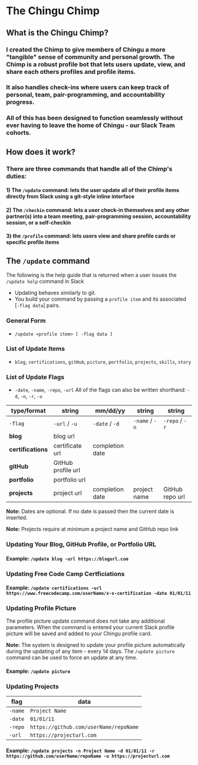 # The Chingu Chimp

## What is the Chingu Chimp?

### I created the Chimp to give members of Chingu a more "tangible" sense of community and personal growth. The Chimp is a robust profile bot that lets users update, view, and share each others profiles and profile items. 

### It also handles check-ins where users can keep track of personal, team, pair-programming, and accountability progress.

### All of this has been designed to function seamlessly without ever having to leave the home of Chingu - our Slack Team cohorts.  

## How does it work?
### There are three commands that handle all of the Chimp's duties: 

#### 1) The `/update` command: lets the user update all of their profile items directly from Slack using a git-style inline interface

#### 2) The `/checkin` command: lets a user check-in themselves and any other partner(s) into a team meeting, pair-programming session, accountability session, or a self-checkin

#### 3) the `/profile` command: lets users view and share profile cards or specific profile items

## The `/update` command
The following is the help guide that is returned when a user issues the `/update help` command in Slack

- Updating behaves similarly to git. 
- You build your command by passing a `profile item` and its associated [`-flag data`] pairs.

### General Form
- `/update <profile item> [ -flag data ]`

### List of Update Items
- `blog`, `certifications`, `gitHub`, `picture`, `portfolio`, `projects`, `skills`, `story`

### List of Update Flags
- `-date`, `-name`, `-repo`, `-url` All of the flags can also be written shorthand: `-d`, `-n`, `-r`, `-u`

type/format | string | mm/dd/yy | string | string
--- | --- | --- | --- | ---
 `-flag`| `-url` / `-u` | `-date` / `-d` | `-name` / `-n` | `-repo` / `-r`
**blog** |blog url||| 
**certifications** | certificate url | completion date || 
**gitHub** |GitHub profile url ||| 
**portfolio** | portfolio url ||| 
**projects** | project url | completion date | project name | GitHub repo url |

 **Note:** Dates are optional. If no date is passed then the current date is inserted.

 **Note:** Projects require at minimum a project name and GitHub repo link

### Updating Your Blog, GitHub Profile, or Portfolio URL

#### Example: `/update blog -url https://blogurl.com`

### Updating Free Code Camp Certficiations

#### Example: `/update certifications -url https://www.freecodecamp.com/userName/x-x-certification -date 01/01/11`

### Updating Profile Picture
The profile picture update command does not take any additional parameters. When the command is entered your current Slack profile picture will be saved and added to your Chingu profile card.

**Note:** The system is designed to update your profile picture automatically during the updating of any item - every 14 days. The `/update picture` command can be used to force an update at any time. 

#### Example: `/update picture`

### Updating Projects

flag | data
--- | ---
`-name` | `Project Name`
`-date` | `01/01/11`
`-repo` | `https://github.com/userName/repoName`
`-url` | `https://projecturl.com`

#### Example: `/update projects -n Project Name -d 01/01/11 -r https://github.com/userName/repoName -u https://projecturl.com`




